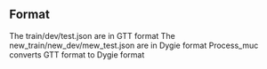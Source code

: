 ## Format
The train/dev/test.json are in GTT format
The new_train/new_dev/mew_test.json are in Dygie format
Process_muc converts GTT format to Dygie format
